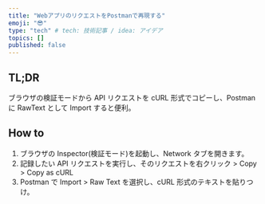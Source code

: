 ```yaml
---
title: "WebアプリのリクエストをPostmanで再現する"
emoji: "😎"
type: "tech" # tech: 技術記事 / idea: アイデア
topics: []
published: false
---
```


## TL;DR

ブラウザの検証モードから API リクエストを cURL 形式でコピーし、Postman に RawText として Import すると便利。

## How to

1. ブラウザの Inspector(検証モード)を起動し、Network タブを開きます。
2. 記録したい API リクエストを実行し、そのリクエストを右クリック > Copy > Copy as cURL
3. Postman で Import > Raw Text を選択し、cURL 形式のテキストを貼りつけ。
